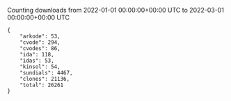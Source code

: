 
Counting downloads from 2022-01-01 00:00:00+00:00 UTC to 2022-03-01 00:00:00+00:00 UTC

```
{
    "arkode": 53,
    "cvode": 294,
    "cvodes": 86,
    "ida": 118,
    "idas": 53,
    "kinsol": 54,
    "sundials": 4467,
    "clones": 21136,
    "total": 26261
}
```
